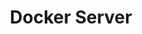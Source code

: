 ---
toc: true
layout: post
description: Serving fastpages locally afaadf
categories: [markdown]
title: Docker Server
---